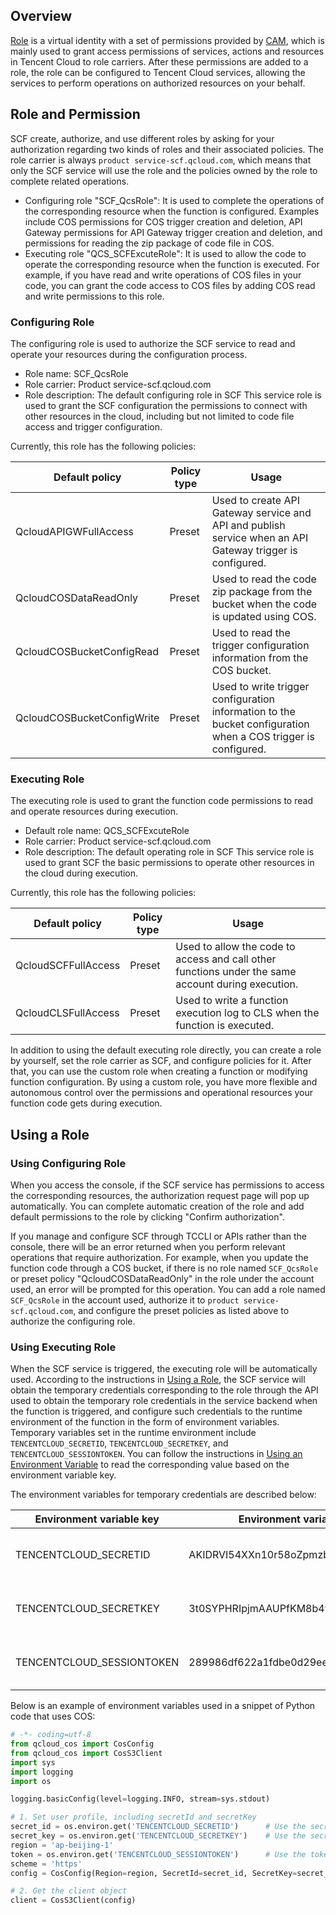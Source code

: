 ## Overview

[Role](https://cloud.tencent.com/document/product/598/19420) is a virtual identity with a set of permissions provided by [CAM](https://cloud.tencent.com/document/product/598/10583), which is mainly used to grant access permissions of services, actions and resources in Tencent Cloud to role carriers. After these permissions are added to a role, the role can be configured to Tencent Cloud services, allowing the services to perform operations on authorized resources on your behalf.

## Role and Permission

SCF create, authorize, and use different roles by asking for your authorization regarding two kinds of roles and their associated policies. The role carrier is always `product service-scf.qcloud.com`, which means that only the SCF service will use the role and the policies owned by the role to complete related operations.
- Configuring role "SCF_QcsRole": It is used to complete the operations of the corresponding resource when the function is configured. Examples include COS permissions for COS trigger creation and deletion, API Gateway permissions for API Gateway trigger creation and deletion, and permissions for reading the zip package of code file in COS.
- Executing role "QCS_SCFExcuteRole": It is used to allow the code to operate the corresponding resource when the function is executed. For example, if you have read and write operations of COS files in your code, you can grant the code access to COS files by adding COS read and write permissions to this role.

### Configuring Role

The configuring role is used to authorize the SCF service to read and operate your resources during the configuration process.
- Role name: SCF_QcsRole 
- Role carrier: Product service-scf.qcloud.com
- Role description: The default configuring role in SCF This service role is used to grant the SCF configuration the permissions to connect with other resources in the cloud, including but not limited to code file access and trigger configuration.

Currently, this role has the following policies:

| Default policy | Policy type | Usage |
| --- | --- | --- |
| QcloudAPIGWFullAccess | Preset | Used to create API Gateway service and API and publish service when an API Gateway trigger is configured. |
| QcloudCOSDataReadOnly | Preset | Used to read the code zip package from the bucket when the code is updated using COS. |
| QcloudCOSBucketConfigRead | Preset | Used to read the trigger configuration information from the COS bucket. |
| QcloudCOSBucketConfigWrite | Preset | Used to write trigger configuration information to the bucket configuration when a COS trigger is configured. |


### Executing Role

The executing role is used to grant the function code permissions to read and operate resources during execution.
- Default role name: QCS_SCFExcuteRole 
- Role carrier: Product service-scf.qcloud.com
- Role description: The default operating role in SCF This service role is used to grant SCF the basic permissions to operate other resources in the cloud during execution.

Currently, this role has the following policies:

| Default policy | Policy type | Usage |
| --- | --- | --- |
| QcloudSCFFullAccess | Preset | Used to allow the code to access and call other functions under the same account during execution. |
| QcloudCLSFullAccess | Preset | Used to write a function execution log to CLS when the function is executed. |

In addition to using the default executing role directly, you can create a role by yourself, set the role carrier as SCF, and configure policies for it. After that, you can use the custom role when creating a function or modifying function configuration. By using a custom role, you have more flexible and autonomous control over the permissions and operational resources your function code gets during execution.

## Using a Role

### Using Configuring Role

When you access the console, if the SCF service has permissions to access the corresponding resources, the authorization request page will pop up automatically. You can complete automatic creation of the role and add default permissions to the role by clicking "Confirm authorization".

If you manage and configure SCF through TCCLI or APIs rather than the console, there will be an error returned when you perform relevant operations that require authorization. For example, when you update the function code through a COS bucket, if there is no role named `SCF_QcsRole` or preset policy "QcloudCOSDataReadOnly" in the role under the account used, an error will be prompted for this operation. You can add a role named `SCF_QcsRole` in the account used, authorize it to `product service-scf.qcloud.com`, and configure the preset policies as listed above to authorize the configuring role.


### Using Executing Role

When the SCF service is triggered, the executing role will be automatically used. According to the instructions in [Using a Role](https://cloud.tencent.com/document/product/598/19419), the SCF service will obtain the temporary credentials corresponding to the role through the API used to obtain the temporary role credentials in the service backend when the function is triggered, and configure such credentials to the runtime environment of the function in the form of environment variables. Temporary variables set in the runtime environment include `TENCENTCLOUD_SECRETID`, `TENCENTCLOUD_SECRETKEY`, and `TENCENTCLOUD_SESSIONTOKEN`. You can follow the instructions in [Using an Environment Variable](https://cloud.tencent.com/document/product/583/30228#.E4.BD.BF.E7.94.A8.E7.8E.AF.E5.A2.83.E5.8F.98.E9.87.8F) to read the corresponding value based on the environment variable key.

The environment variables for temporary credentials are described below:

| Environment variable key | Environment variable value example | Description |
| --- | --- | --- |
| TENCENTCLOUD_SECRETID | AKIDRVI54XXn10r58oZpmzbBOnwt47xO1LRv | Used as the SecretId of the API request |
| TENCENTCLOUD_SECRETKEY | 3t0SYPHRIpjmAAUPfKM8b4yXnff4Aq56 | Used as the SecretKey of the API request |
| TENCENTCLOUD_SESSIONTOKEN | 289986df622a1fdbe0d29ee2b642c904d8d670df40001 | Used as the Token of the API request |

Below is an example of environment variables used in a snippet of Python code that uses COS:
```python
# -*- coding=utf-8
from qcloud_cos import CosConfig
from qcloud_cos import CosS3Client
import sys
import logging
import os

logging.basicConfig(level=logging.INFO, stream=sys.stdout)

# 1. Set user profile, including secretId and secretKey
secret_id = os.environ.get('TENCENTCLOUD_SECRETID')      # Use the secretId in the environment variable
secret_key = os.environ.get('TENCENTCLOUD_SECRETKEY')    # Use the secretKey in the environment variable
region = 'ap-beijing-1'     
token = os.environ.get('TENCENTCLOUD_SESSIONTOKEN')      # Use the token in the environment variable as the token to be passed in when the temporary key is used
scheme = 'https'          
config = CosConfig(Region=region, SecretId=secret_id, SecretKey=secret_key, Token=token, Scheme=scheme)

# 2. Get the client object
client = CosS3Client(config)
```
